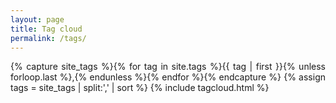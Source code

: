 ```yaml
---
layout: page
title: Tag cloud
permalink: /tags/
---
```


<div class="home">
  <p class="post-meta" style="text-align: justify;">
     {% capture site_tags %}{% for tag in site.tags %}{{ tag | first }}{% unless forloop.last %},{% endunless %}{% endfor %}{% endcapture %}
     {% assign tags = site_tags | split:',' | sort %}
     {% include tagcloud.html %}
  </p>
</div>
